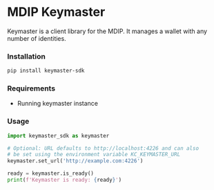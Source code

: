 # MDIP Keymaster

Keymaster is a client library for the MDIP.  It manages a wallet with any number of identities.

### Installation

```bash
pip install keymaster-sdk
```

### Requirements

- Running keymaster instance

### Usage

```python
import keymaster_sdk as keymaster

# Optional: URL defaults to http://localhost:4226 and can also
# be set using the environment variable KC_KEYMASTER_URL
keymaster.set_url('http://example.com:4226')

ready = keymaster.is_ready()
print(f'Keymaster is ready: {ready}')
```
